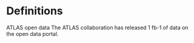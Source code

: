 # Definitions

ATLAS open data
The ATLAS collaboration has released 1 fb-1 of data on the open data portal.

